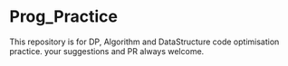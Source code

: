 # Prog_Practice
This repository is for DP, Algorithm and DataStructure code optimisation practice.
your suggestions and PR always welcome.
